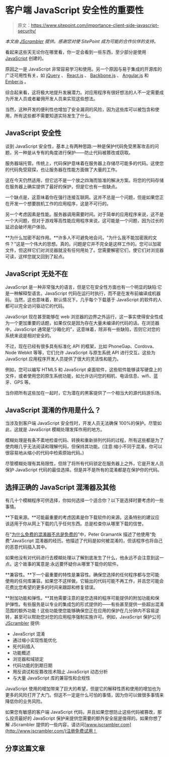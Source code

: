 # 客户端 JavaScript 安全性的重要性

> 原文：<https://www.sitepoint.com/importance-client-side-javascript-security/>

*本文由 [JScrambler](https://jscrambler.com/en/) 提供。感谢您对使 SitePoint 成为可能的合作伙伴的支持。*

看起来这些天无论你在哪里看，你一定会看到一些东西，至少部分是使用 [JavaScript](https://www.sitepoint.com/why-javascript-is-the-future-of-programming/) 创建的。

原因之一是 JavaScript 非常容易学习和使用。另一个原因与易于集成的开源库的广泛可用性有关，如 [jQuery](https://jquery.com/) 、 [React.js](http://facebook.github.io/react/) 、 [Backbone.js](http://backbonejs.org/) 、 [Angular.js](https://angularjs.org/) 和 [Ember.js](http://emberjs.com/) 。

综合起来看，这将极大地提升发展潜力。对应用程序有很好想法的人不一定需要成为开发人员或者雇佣开发人员来实现这些想法。

当然，这种开发的便利性也增加了安全漏洞的风险，因为这些库可以被包含和使用，所有这些都不需要知道实际发生了什么。

## JavaScript 安全性

谈到 JavaScript 安全性，基本上有两种思路:一种是保护代码免受黑客攻击的问题，另一种是从专有的角度进行保护——防止代码被篡改或窃取。

服务器端托管。传统上，代码保护意味着在服务器上存储尽可能多的代码。这使您的代码免受窥探，也让服务器在性能方面做了大量的工作。

这在今天仍然适用，但它远不是一个放之四海而皆准的解决方案。将您的代码存储在服务器上确实提供了最好的保护，但是它也有一些缺点。

一个缺点是，这意味着你在强行连接互联网。这并不总是一个问题，但是如果您正在开发一个想要脱机工作的应用程序，这是不可行的。

另一个考虑因素是性能。服务器调用需要时间。对于简单的应用程序来说，这不是一个大问题，但对于游戏等高性能应用程序来说，这可能是一个问题，因为过长的延迟会破坏用户体验。

**为什么加密不起作用。**许多人不可避免地会问，“为什么我不能加密我的文件？”这是一个伟大的思想。真的。问题是它并不完全是这样工作的。您可以加密文件，但这样它们对浏览器就没有任何用处了。您需要解密它们，使它们对浏览器可读，这样您就又回到了起点。

## JavaScript 无处不在

JavaScript 是一种非常强大的语言，但是它在安全性方面也有一个明显的缺陷:它是一种解释型语言。JavaScript 代码在运行时执行，而不是在发布前编译成机器码。当然，这也意味着，默认情况下，几乎每个下载基于 JavaScript 的软件的人都可以完全访问驱动它的代码。

JavaScript 现在甚至能够在 web 浏览器的边界之外运行，这一事实使得安全性成为一个更加重要的话题，如果仅仅是因为存在大量未编译的代码的话。在浏览器中，JavaScript 通常是“沙箱化的”，这意味着，除非有一些缺陷，否则它对您的系统来说是相对安全的。

不过，现在已经有很多具有标准化 API 的框架，比如 PhoneGap、Cordova、Node Webkit 等等，它们允许 JavaScript 与原生系统 API 进行交互。这些为 JavaScript 应用程序开发人员提供了很大的灵活性和能力。

例如，您可以编写 HTML5 和 JavaScript 桌面软件，这些软件能够读写硬盘上的文件，或者使用您的原生系统功能，如允许访问您的相机、电话信息、wifi、蓝牙、GPS 等。

当你把所有这些加在一起时，它为潜在的黑客提供了一个相当大的源代码游乐场。

## JavaScript 混淆的作用是什么？

当涉及到客户端 JavaScript 安全性时，开发人员无法确保 100%的保护。尽管如此，这就是 JavaScript 模糊处理发挥作用的地方。

模糊处理是有条不紊地检查代码、转换和重新排列代码的过程，所有这些都是为了使肉眼几乎无法阅读和理解代码，但保持其功能。(注意:缩小不同于混淆，你可以很容易地从缩小的代码中检索原始代码。)

尽管模糊处理有其局限性，但除了将所有代码锁定在服务器上之外，它是开发人员保护 JavaScript 代码的最佳选择。但是并不是所有的混淆都是在保护你的代码。

## 选择正确的 JavaScript 混淆器及其他

有几十个模糊程序可供选择，你如何选择一个适合你？以下是选择时要考虑的一些事情。

**下载来源。**可能最重要的考虑因素是你下载软件的来源。这条特别的建议应该适用于你从网上下载的几乎任何东西。总是检查你从哪里下载的信誉。

在“[为什么免费的混淆器不总是免费的](https://blog.sucuri.net/2015/03/why-a-free-obfuscator-is-not-always-free.html)”中，Peter Gramantik 描述了他使用“免费”JavaScript 混淆器的经历。他描述了代码是如何被混淆的，但该程序也将自己的恶意代码插入其中。

如果他没有对代码进行去模糊处理以了解到底发生了什么，他永远不会注意到这一点。这个故事的寓意是:永远要怀疑你从哪里下载你的软件。

**兼容性。**下一个最重要的特性是兼容性。确保您选择的任何程序都与您可能使用的任何库兼容。如果您不这样做，它输出的代码可能不再工作，并且您可能会花费比您希望的更多的时间来跟踪和修复错误。

**附加功能和弹性。**其他需要注意的是您选择的程序可能提供的附加功能和保护弹性。有些服务是以专业的集成包的形式提供的——有些甚至提供一些超出混淆范围的额外功能！这些功能使您能够确保您正在应用的保护在几分钟内不容易逆转，甚至可以帮助您对您的应用程序强制实施许可。例如，JavaScript 保护公司 [JScrambler](https://jscrambler.com/en/) 提供:

*   JavaScript 混淆
*   通过缩小实现性能优化
*   死代码插入
*   功能概述
*   浏览器和域锁定
*   代码功能的到期日期
*   用反调试和反篡改技术阻止 JavaScript 动态分析
*   与大量 JavaScript 库的兼容性和合规性

JavaScript 使用的增加带来了巨大的希望，但是它的解释性质和使用的增加也为更多的风险打开了大门。但这不一定是什么可怕的事情，因为你可以做很多事情来降低你的业务风险。

如果您有敏感的客户端 JavaScript 代码，并且如果您想防止这些代码被篡改，那么投资最好的 JavaScript 保护来提供您需要的额外安全层是值得的。如果你想了解 JScrambler 提供的一些内容，请访问[www.jscrambler.com](http://www.jscrambler.com/)注册免费试用！

## 分享这篇文章